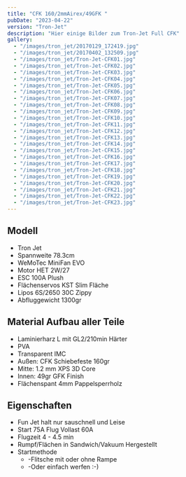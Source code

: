 ```yaml
---
title: "CFK 160/2mmAirex/49GFK "
pubDate: "2023-04-22"
version: "Tron-Jet"
description: "Hier einige Bilder zum Tron-Jet Full CFK"
gallery:
  - "/images/tron_jet/20170129_172419.jpg"
  - "/images/tron_jet/20170402_132509.jpg"
  - "/images/tron_jet/Tron-Jet-CFK01.jpg"
  - "/images/tron_jet/Tron-Jet-CFK02.jpg"
  - "/images/tron_jet/Tron-Jet-CFK03.jpg"
  - "/images/tron_jet/Tron-Jet-CFK04.jpg"
  - "/images/tron_jet/Tron-Jet-CFK05.jpg"
  - "/images/tron_jet/Tron-Jet-CFK06.jpg"
  - "/images/tron_jet/Tron-Jet-CFK07.jpg"
  - "/images/tron_jet/Tron-Jet-CFK08.jpg"
  - "/images/tron_jet/Tron-Jet-CFK09.jpg"
  - "/images/tron_jet/Tron-Jet-CFK10.jpg"
  - "/images/tron_jet/Tron-Jet-CFK11.jpg"
  - "/images/tron_jet/Tron-Jet-CFK12.jpg"
  - "/images/tron_jet/Tron-Jet-CFK13.jpg"
  - "/images/tron_jet/Tron-Jet-CFK14.jpg"
  - "/images/tron_jet/Tron-Jet-CFK15.jpg"
  - "/images/tron_jet/Tron-Jet-CFK16.jpg"
  - "/images/tron_jet/Tron-Jet-CFK17.jpg"
  - "/images/tron_jet/Tron-Jet-CFK18.jpg"
  - "/images/tron_jet/Tron-Jet-CFK19.jpg"
  - "/images/tron_jet/Tron-Jet-CFK20.jpg"
  - "/images/tron_jet/Tron-Jet-CFK21.jpg"
  - "/images/tron_jet/Tron-Jet-CFK22.jpg"
  - "/images/tron_jet/Tron-Jet-CFK23.jpg"
---
```


## Modell

- Tron Jet
- Spannweite 78.3cm
- WeMoTec MiniFan EVO
- Motor HET 2W/27
- ESC 100A Plush
- Flächenservos KST Slim Fläche
- Lipos 6S/2650 30C Zippy
- Abfluggewicht 1300gr

## Material Aufbau aller Teile

- Laminierharz L mit GL2/210min Härter
- PVA
- Transparent IMC
- Außen: CFK Schiebefeste 160gr
- Mitte: 1.2 mm XPS 3D Core
- Innen: 49gr GFK Finish
- Flächenspant 4mm Pappelsperrholz

## Eigenschaften

- Fun Jet halt nur sauschnell und Leise
- Start 75A Flug Vollast 60A
- Flugzeit 4 - 4.5 min
- Rumpf/Flächen in Sandwich/Vakuum Hergestellt
- Startmethode
  - -Flitsche mit oder ohne Rampe
  - -Oder einfach werfen :-)

